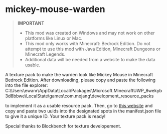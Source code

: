 # mickey-mouse-warden
> **IMPORTANT**
> - This mod was created on Windows and may not work on other platforms like Linux or Mac.
> - This mod only works with Minecraft: Bedrock Edition. Do not attempt to use this mod with Java Edition, Minecraft Dungeons or Minecraft Legends.
> - Additional data will be needed from a website to make the data usable.

A texture pack to make the warden look like Mickey Mouse in Minecraft Bedrock Edition. After downloading, please copy and paste the following into the file explorer:
C:\Users\ewanr\AppData\Local\Packages\Microsoft.MinecraftUWP_8wekyb3d8bbwe\LocalState\games\com.mojang\development_resource_packs

to implement it as a usable resource pack. Then, go to [this website](https://www.uuidgenerator.net) and copy and paste two uuids into the designated spots in the manifest.json file to give it a unique ID.
Your texture pack is ready!

Special thanks to Blockbench for texture developement.
